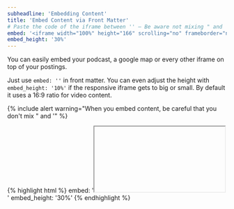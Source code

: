 ```yaml
---
subheadline: 'Embedding Content'
title: 'Embed Content via Front Matter'
# Paste the code of the iframe between '' – Be aware not mixing " and '.
embed: '<iframe width="100%" height="166" scrolling="no" frameborder="no" src="https://w.soundcloud.com/player/?url=https%3A//api.soundcloud.com/tracks/173640227&amp;color=ff5500&amp;auto_play=false&amp;hide_related=false&amp;show_comments=true&amp;show_user=true&amp;show_reposts=false"></iframe>'
embed_height: '30%'
---
```

You can easily embed your podcast, a google map or every other iframe on top of your postings.
<!--more-->

Just use `embed: ''` in front matter. You can even adjust the height with `embed_height: '10%'` if the responsive iframe gets to big or small. By default it uses a 16:9 ratio for video content.

{% include alert warning="When you embed content, be careful that you don't mix &quot; and &apos;" %}

{% highlight html %}
embed: '<iframe>...</iframe>'
embed_height: '30%'
{% endhighlight %}


